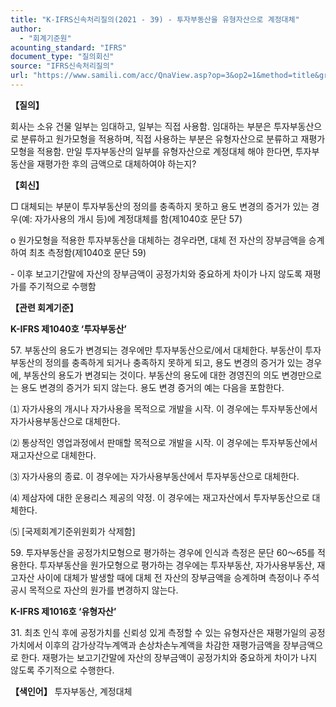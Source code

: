 ```yaml
---
title: "K-IFRS신속처리질의(2021 - 39) - 투자부동산을 유형자산으로 계정대체"
author:
  - "회계기준원"
acounting_standard: "IFRS"
document_type: "질의회신"
source: "IFRS신속처리질의"
url: "https://www.samili.com/acc/QnaView.asp?op=3&op2=1&method=title&group=2124-15;1&orgcode=3&searchword=&page=20&code=K%2DIFRS%EC%8B%A0%EC%86%8D%EC%B2%98%EB%A6%AC%EC%A7%88%EC%9D%98%2D39%3A20210624"
---
```

**【질의】**

  

회사는 소유 건물 일부는 임대하고, 일부는 직접 사용함. 임대하는 부분은 투자부동산으로 분류하고 원가모형을 적용하며, 직접 사용하는 부분은 유형자산으로 분류하고 재평가모형을 적용함. 만일 투자부동산의 일부를 유형자산으로 계정대체 해야 한다면, 투자부동산을 재평가한 후의 금액으로 대체하여야 하는지?

  
  

**【회신】**

  

□ 대체되는 부분이 투자부동산의 정의를 충족하지 못하고 용도 변경의 증거가 있는 경우(예: 자가사용의 개시 등)에 계정대체를 함(제1040호 문단 57)

  

o 원가모형을 적용한 투자부동산을 대체하는 경우라면, 대체 전 자산의 장부금액을 승계하여 최초 측정함(제1040호 문단 59)

  

\- 이후 보고기간말에 자산의 장부금액이 공정가치와 중요하게 차이가 나지 않도록 재평가를 주기적으로 수행함

  
  

**【관련 회계기준】**

  

**K-IFRS 제1040호 ‘투자부동산’**

  

57\. 부동산의 용도가 변경되는 경우에만 투자부동산으로/에서 대체한다. 부동산이 투자부동산의 정의를 충족하게 되거나 충족하지 못하게 되고, 용도 변경의 증거가 있는 경우에, 부동산의 용도가 변경되는 것이다. 부동산의 용도에 대한 경영진의 의도 변경만으로는 용도 변경의 증거가 되지 않는다. 용도 변경 증거의 예는 다음을 포함한다.

  

⑴ 자가사용의 개시나 자가사용을 목적으로 개발을 시작. 이 경우에는 투자부동산에서 자가사용부동산으로 대체한다.

⑵ 통상적인 영업과정에서 판매할 목적으로 개발을 시작. 이 경우에는 투자부동산에서 재고자산으로 대체한다.

⑶ 자가사용의 종료. 이 경우에는 자가사용부동산에서 투자부동산으로 대체한다.

⑷ 제삼자에 대한 운용리스 제공의 약정. 이 경우에는 재고자산에서 투자부동산으로 대체한다.

⑸ \[국제회계기준위원회가 삭제함\]

  

59\. 투자부동산을 공정가치모형으로 평가하는 경우에 인식과 측정은 문단 60～65를 적용한다. 투자부동산을 원가모형으로 평가하는 경우에는 투자부동산, 자가사용부동산, 재고자산 사이에 대체가 발생할 때에 대체 전 자산의 장부금액을 승계하며 측정이나 주석공시 목적으로 자산의 원가를 변경하지 않는다.

  
  

**K-IFRS 제1016호 ‘유형자산’**

  

31\. 최초 인식 후에 공정가치를 신뢰성 있게 측정할 수 있는 유형자산은 재평가일의 공정가치에서 이후의 감가상각누계액과 손상차손누계액을 차감한 재평가금액을 장부금액으로 한다. 재평가는 보고기간말에 자산의 장부금액이 공정가치와 중요하게 차이가 나지 않도록 주기적으로 수행한다.

  
  

**【색인어】** 투자부동산, 계정대체
